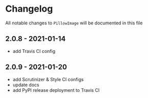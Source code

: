 # Changelog

All notable changes to `PillowImage` will be documented in this file

## 2.0.8 - 2021-01-14
 - add Travis CI config


## 2.0.9 - 2021-01-20
 - add Scrutinizer & Style CI configs
 - update docs
 - add PyPI release deployment to Travis CI